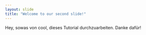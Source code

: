 ```yaml
---
layout: slide
title: "Welcome to our second slide!"
---
```

Hey, sowas von cool, dieses Tutorial durchzuarbeiten.
Danke dafür!
